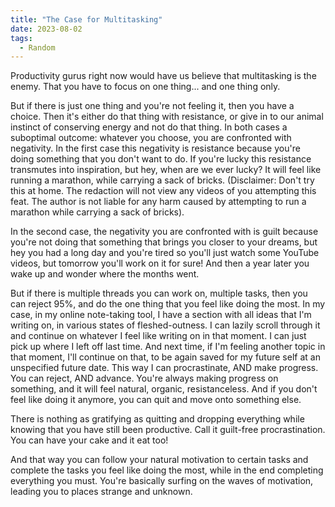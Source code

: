 ```yaml
---
title: "The Case for Multitasking"
date: 2023-08-02
tags:
  - Random
---
```


Productivity gurus right now would have us believe that multitasking is the enemy. That you have to focus on one thing... and one thing only. 

But if there is just one thing and you're not feeling it, then you have a choice. Then it's either do that thing with resistance, or give in to our animal instinct of conserving energy and not do that thing. In both cases a suboptimal outcome: whatever you choose, you are confronted with negativity. In the first case this negativity is resistance because you're doing something that you don't want to do. If you're lucky this resistance transmutes into inspiration, but hey, when are we ever lucky? It will feel like running a marathon, while carrying a sack of bricks. (Disclaimer: Don't try this at home. The redaction will not view any videos of you attempting this feat. The author is not liable for any harm caused by attempting to run a marathon while carrying a sack of bricks). 

In the second case, the negativity you are confronted with is guilt because you're not doing that something that brings you closer to your dreams, but hey you had a long day and you're tired so you'll just watch some YouTube videos, but tomorrow you'll work on it for sure! And then a year later you wake up and wonder where the months went. 

But if there is multiple threads you can work on, multiple tasks, then you can reject 95%, and do the one thing that you feel like doing the most. In my case, in my online note-taking tool, I have a section with all ideas that I'm writing on, in various states of fleshed-outness. I can lazily scroll through it and continue on whatever I feel like writing on in that moment. I can just pick up where I left off last time. And next time, if I'm feeling another topic in that moment, I'll continue on that, to be again saved for my future self at an unspecified future date. This way I can procrastinate, AND make progress. You can reject, AND advance. You're always making progress on something, and it will feel natural, organic, resistanceless. And if you don't feel like doing it anymore, you can quit and move onto something else. 

There is nothing as gratifying as quitting and dropping everything while knowing that you have still been productive. Call it guilt-free procrastination. You can have your cake and it eat too! 

And that way you can follow your natural motivation to certain tasks and complete the tasks you feel like doing the most, while in the end completing everything you must. You're basically surfing on the waves of motivation, leading you to places strange and unknown.
